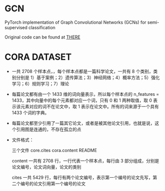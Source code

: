 # GCN

PyTorch implementation of Graph Convolutional Networks (GCNs) for semi-supervised classification

Original code can be found at [THERE](https://github.com/tkipf/pygcn)

# CORA DATASET

- 一共 2708 个样本点，，每个样本点都是一篇科学论文，一共有 8 个类别，类别分别是 1）基于案例；2）遗传算法；3）神经网络；4）概率方法；5）强化学习；6）规则学习；7）理论

- 每篇论文都有由一个 1433 维的词向量表示，所以每个样本点的 n_features = 1433，其中向量中的每个元素都对应一个词，只有 0 和 1 两种取值，取 0 表示该元素对应的词不在论文中，取 1 表示在论文中。所有的词来源于一个具有 1433 个词的字典。

- 每篇论文都至少引用了一篇其它论文，或者是被其他论文引用，也就是说，这个引用图是连通的，不存在孤立的点

- 文件格式：

  三个文件 core.cites cora.content README

  content 一共有 2708 行，一行代表一个样本点，每行由 3 部分组成，分别是论文编号，论文词向量，论文的类别

  cites 一共 5429 行，每行有两个论文编号，表示第一个编号的论文先写，第二个编号的论文引用第一个编号的论文
